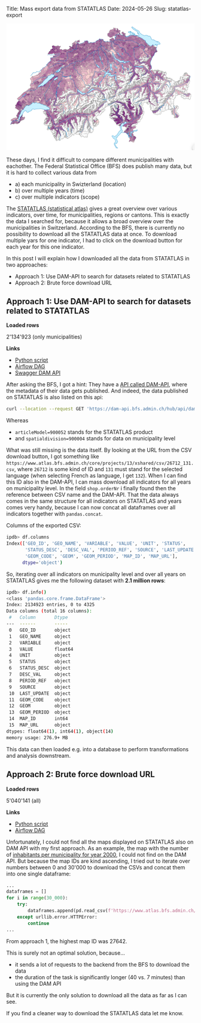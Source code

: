 Title: Mass export data from STATATLAS
Date: 2024-05-26
Slug: statatlas-export

![STATATLAS Thumbnail](../images/statatlas_thumbnail.png)

These days, I find it difficult to compare different municipalities with eachother.
The Federal Statistical Office (BFS) does publish many data, but it is hard to collect various data from

* a) each municipality in Swizterland (location)
* b) over multiple years (time)
* c) over multiple indicators (scope)

The [STATATLAS (statistical atlas)](https://www.atlas.bfs.admin.ch/de/index.html) gives a great overview over various indicators, over time, for municipalities, regions or cantons.
This is exactly the data I searched for, because it allows a broad overview over the municipalities in Switzerland.
According to the BFS, there is currently no possibility to download all the STATATLAS data at once.
To download multiple yars for one indicator, I had to click on the download button for each year for this one indicator.

In this post I will explain how I downloaded all the data from STATATLAS in two approaches:

* Approach 1: Use DAM-API to search for datasets related to STATATLAS
* Approach 2: Brute force download URL

## Approach 1: Use DAM-API to search for datasets related to STATATLAS

**Loaded rows**

2'134'923 (only municipalities)

**Links**

* [Python script](https://github.com/fbardos/homelab_elt/blob/main/homelab_airflow/dags/bfs_statatlas/run_bfs_statatlas.py)
* [Airflow DAG](https://github.com/fbardos/homelab_elt/blob/c98dbf5de5e235f5308f31ad69e531a9d50ae054/homelab_airflow/dags/bfs_statatlas/dag_bfs_statatlas.py)
* [Swagger DAM API](https://dam-api.bfs.admin.ch/hub/swagger-ui/index.html)

After asking the BFS, I got a hint: They have a [API called DAM-API](https://www.bfs.admin.ch/bfs/de/home/dienstleistungen/forschung/api/api-diffusion-dam.html), where the metadata of their data gets published.
And indeed, the data published on STATATLAS is also listed on this api:

```bash
curl --location --request GET 'https://dam-api.bfs.admin.ch/hub/api/dam/assets?articleModel=900052&spatialdivision=900004'
```

Whereas

* `articleModel=900052` stands for the STATATLAS product
* and `spatialdivision=900004` stands for data on municipality level

What was still missing is the data itself. By looking at the URL from the CSV download button, I got something like `https://www.atlas.bfs.admin.ch/core/projects/13/xshared/csv/26712_131.csv`, where `26712` is some kind of ID and `131` must stand for the selected language (when selecting French as language, I get `132`). When I can find this ID also in the DAM-API, I can mass download all indicators for all years on municipality level. In the field `shop.orderNr` i finally found then the reference between CSV name and the DAM-API.
That the data always comes in the same structure for all indicators on STATATLAS and years comes very handy, because I can now concat all dataframes over all indicators together with `pandas.concat`.

Columns of the exported CSV:
```bash
ipdb> df.columns
Index(['GEO_ID', 'GEO_NAME', 'VARIABLE', 'VALUE', 'UNIT', 'STATUS',
       'STATUS_DESC', 'DESC_VAL', 'PERIOD_REF', 'SOURCE', 'LAST_UPDATE',
       'GEOM_CODE', 'GEOM', 'GEOM_PERIOD', 'MAP_ID', 'MAP_URL'],
      dtype='object')
```

So, iterating over all indicators on municipality level and over all years on STATATLAS gives me the following dataset with **2.1 million rows**:

```bash
ipdb> df.info()
<class 'pandas.core.frame.DataFrame'>
Index: 2134923 entries, 0 to 4325
Data columns (total 16 columns):
 #   Column       Dtype  
---  ------       -----  
 0   GEO_ID       object 
 1   GEO_NAME     object 
 2   VARIABLE     object 
 3   VALUE        float64
 4   UNIT         object 
 5   STATUS       object 
 6   STATUS_DESC  object 
 7   DESC_VAL     object 
 8   PERIOD_REF   object 
 9   SOURCE       object 
 10  LAST_UPDATE  object 
 11  GEOM_CODE    object 
 12  GEOM         object 
 13  GEOM_PERIOD  object 
 14  MAP_ID       int64  
 15  MAP_URL      object 
dtypes: float64(1), int64(1), object(14)
memory usage: 276.9+ MB
```

This data can then loaded e.g. into a database to perform transformations and analysis downstream.

## Approach 2: Brute force download URL

**Loaded rows**

5'040'141 (all)

**Links**

* [Python script](https://github.com/fbardos/homelab_elt/blob/main/homelab_airflow/dags/bfs_statatlas/run_bfs_statatlas_iteration.py)
* [Airflow DAG](https://github.com/fbardos/homelab_elt/blob/main/homelab_airflow/dags/bfs_statatlas/dag_bfs_statatlas.py)

Unfortunately, I could not find all the maps displayed on STATATLAS also on DAM API with my first approach.
As an example, the map with the number of [inhabitants per municipality for year 2000](https://www.atlas.bfs.admin.ch/maps/13/de/74_72_71_70/12.html), I could not find on the DAM API.
But because the map IDs are kind ascending, I tried out to iterate over numbers between 0 and 30'000 to download the CSVs and concat them into one single dataframe:

```python
...
dataframes = []
for i in range(30_000):
    try:
        dataframes.append(pd.read_csv(f'https://www.atlas.bfs.admin.ch/core/projects/13/xshared/csv/{i}_131.csv', sep=';'))
    except urllib.error.HTTPError:
        continue
...
```

From approach 1, the highest map ID was 27642.

This is surely not an optimal solution, because...

* it sends a lot of requests to the backend from the BFS to download the data
* the duration of the task is significantly longer (40 vs. 7 minutes) than using the DAM API

But it is currently the only solution to download all the data as far as I can see.

If you find a cleaner way to download the STATATLAS data let me know.
